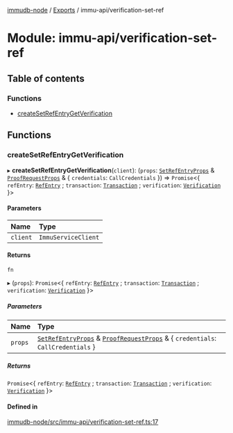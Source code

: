 [immudb-node](../README.md) / [Exports](../modules.md) / immu-api/verification-set-ref

# Module: immu-api/verification-set-ref

## Table of contents

### Functions

- [createSetRefEntryGetVerification](immu_api_verification_set_ref.md#createsetrefentrygetverification)

## Functions

### createSetRefEntryGetVerification

▸ **createSetRefEntryGetVerification**(`client`): (`props`: [`SetRefEntryProps`](immu_api_set_ref_entry.md#setrefentryprops) & [`ProofRequestProps`](immu_api_verification_set_val.md#proofrequestprops) & { `credentials`: `CallCredentials`  }) => `Promise`<{ `refEntry`: [`RefEntry`](types_Entry.md#refentry) ; `transaction`: [`Transaction`](types_Transaction.md#transaction) ; `verification`: [`Verification`](types_Verification.md#verification)  }\>

#### Parameters

| Name | Type |
| :------ | :------ |
| `client` | `ImmuServiceClient` |

#### Returns

`fn`

▸ (`props`): `Promise`<{ `refEntry`: [`RefEntry`](types_Entry.md#refentry) ; `transaction`: [`Transaction`](types_Transaction.md#transaction) ; `verification`: [`Verification`](types_Verification.md#verification)  }\>

##### Parameters

| Name | Type |
| :------ | :------ |
| `props` | [`SetRefEntryProps`](immu_api_set_ref_entry.md#setrefentryprops) & [`ProofRequestProps`](immu_api_verification_set_val.md#proofrequestprops) & { `credentials`: `CallCredentials`  } |

##### Returns

`Promise`<{ `refEntry`: [`RefEntry`](types_Entry.md#refentry) ; `transaction`: [`Transaction`](types_Transaction.md#transaction) ; `verification`: [`Verification`](types_Verification.md#verification)  }\>

#### Defined in

[immudb-node/src/immu-api/verification-set-ref.ts:17](https://github.com/codenotary/immudb-node/blob/fe12060/immudb-node/src/immu-api/verification-set-ref.ts#L17)
